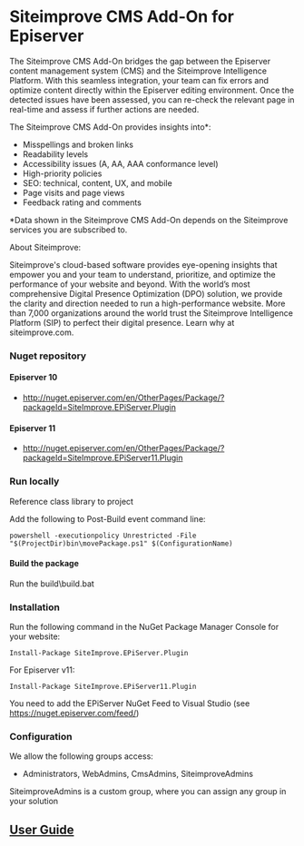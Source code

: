 # Siteimprove CMS Add-On for Episerver 

The Siteimprove CMS Add-On bridges the gap between the Episerver content management system (CMS) and the Siteimprove Intelligence Platform. With this seamless integration, your team can fix errors and optimize content directly within the Episerver editing environment. Once the detected issues have been assessed, you can re-check the relevant page in real-time and assess if further actions are needed.

The Siteimprove CMS Add-On provides insights into*:
* Misspellings and broken links
* Readability levels
* Accessibility issues (A, AA, AAA conformance level)
* High-priority policies
* SEO: technical, content, UX, and mobile 
* Page visits and page views
* Feedback rating and comments

*Data shown in the Siteimprove CMS Add-On depends on the Siteimprove services you are subscribed to.

About Siteimprove:

Siteimprove's cloud-based software provides eye-opening insights that empower you and your team to understand, prioritize, and optimize the performance of your website and beyond. With the world’s most comprehensive Digital Presence Optimization (DPO) solution, we provide the clarity and direction needed to run a high-performance website. More than 7,000 organizations around the world trust the Siteimprove Intelligence Platform (SIP) to perfect their digital presence. Learn why at siteimprove.com.


### Nuget repository
#### Episerver 10
 - http://nuget.episerver.com/en/OtherPages/Package/?packageId=SiteImprove.EPiServer.Plugin
#### Episerver 11
 - http://nuget.episerver.com/en/OtherPages/Package/?packageId=SiteImprove.EPiServer11.Plugin

### Run locally
Reference class library to project 

Add the following to Post-Build event command line:
``` shell
powershell -executionpolicy Unrestricted -File "$(ProjectDir)bin\movePackage.ps1" $(ConfigurationName)
```

#### Build the package
Run the build\build.bat

### Installation
Run the following command in the NuGet Package Manager Console for your website:
```
Install-Package SiteImprove.EPiServer.Plugin
```
For Episerver v11:
```
Install-Package SiteImprove.EPiServer11.Plugin
```

You need to add the EPiServer NuGet Feed to Visual Studio (see https://nuget.episerver.com/feed/)

### Configuration

We allow the following groups access:
* Administrators, WebAdmins, CmsAdmins, SiteimproveAdmins

SiteimproveAdmins is a custom group, where you can assign any group in your solution

## [User Guide](https://cdn2.hubspot.net/hubfs/321800/AUG18%20Episerver%20User%20Guide.pdf)